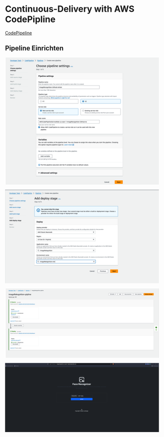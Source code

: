 # Continuous-Delivery with AWS CodePipline



[CodePipeline](https://us-east-1.console.aws.amazon.com/codesuite/codepipeline/start?region=us-east-1)

## Pipeline Einrichten

![](attachments/Pasted%20image%2020240129195840.png)

![](attachments/Pasted%20image%2020240129201448.png)



![](attachments/Pasted%20image%2020240129225022.png)


![](attachments/Pasted%20image%2020240129231519.png)